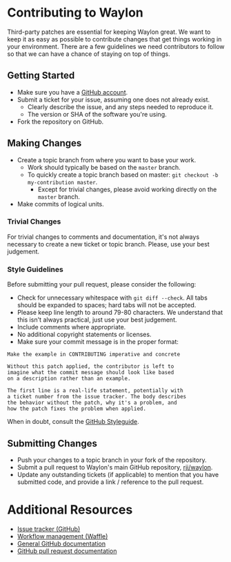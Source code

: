 # Contributing to Waylon
Third-party patches are essential for keeping Waylon great. We want to keep it
as easy as possible to contribute changes that get things working in your
environment. There are a few guidelines we need contributors to follow so that
we can have a chance of staying on top of things.

## Getting Started
* Make sure you have a [GitHub account](https://github.com/join).
* Submit a ticket for your issue, assuming one does not already exist.
  * Clearly describe the issue, and any steps needed to reproduce it.
  * The version or SHA of the software you're using.
* Fork the repository on GitHub.

## Making Changes
* Create a topic branch from where you want to base your work.
  * Work should typically be based on the `master` branch.
  * To quickly create a topic branch based on master:
  `git checkout -b my-contribution master`.
    * Except for trivial changes, please avoid working directly on the `master`
    branch.
* Make commits of logical units.

### Trivial Changes
For trivial changes to comments and documentation, it's not always necessary to
create a new ticket or topic branch. Please, use your best judgement.

### Style Guidelines
Before submitting your pull request, please consider the following:
  * Check for unnecessary whitespace with `git diff --check`. All tabs should
  be expanded to spaces; hard tabs will not be accepted.
  * Please keep line length to around 79-80 characters. We understand that
  this isn't always practical, just use your best judgement.
  * Include comments where appropriate.
  * No additional copyright statements or licenses.
  * Make sure your commit message is in the proper format:

  ```
  Make the example in CONTRIBUTING imperative and concrete

  Without this patch applied, the contributor is left to
  imagine what the commit message should look like based
  on a description rather than an example.

  The first line is a real-life statement, potentially with
  a ticket number from the issue tracker. The body describes
  the behavior without the patch, why it's a problem, and
  how the patch fixes the problem when applied.
  ```

When in doubt, consult the [GitHub Styleguide](https://github.com/styleguide).

## Submitting Changes
* Push your changes to a topic branch in your fork of the repository.
* Submit a pull request to Waylon's main GitHub repository,
[rji/waylon](https://github.com/rji/waylon).
* Update any outstanding tickets (if applicable) to mention that you have
submitted code, and provide a link / reference to the pull request.

# Additional Resources
* [Issue tracker (GitHub)](https://github.com/rji/waylon/issues)
* [Workflow management (Waffle)](https://waffle.io/rji/waylon)
* [General GitHub documentation](https://help.github.com)
* [GitHub pull request documentation](https://help.github.com/articles/using-pull-requests)

